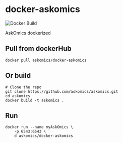 # docker-askomics

![Docker Build](https://img.shields.io/docker/pulls/askomics/docker-askomics.svg)

AskOmics dockerized

## Pull from dockerHub

    docker pull askomics/docker-askomics

## Or build

    # Clone the repo
    git clone https://github.com/askomics/askomics.git
    cd askomics
    docker build -t askomics .

## Run

    docker run --name myAskOmics \
        -p 6543:6543 \
        d askomics/docker-askomics
